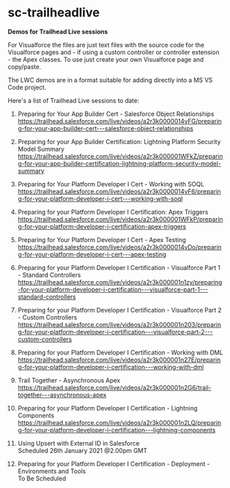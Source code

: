 # sc-trailheadlive
<b>Demos for Trailhead Live sessions</b>

For Visualforce the files are just text files with the source code for the Visualforce pages and - if using a custom controller or controller extension - the Apex classes. To use just create your own Visualforce page and copy/paste.

The LWC demos are in a format suitable for adding directly into a MS VS Code project.

Here's a list of Trailhead Live sessions to date:

1. Preparing for Your App Builder Cert - Salesforce Object Relationships
https://trailhead.salesforce.com/live/videos/a2r3k0000014vFG/preparing-for-your-app-builder-cert---salesforce-object-relationships

2. Preparing for your App Builder Certification: Lightning Platform Security Model Summary
https://trailhead.salesforce.com/live/videos/a2r3k000001WFkZ/preparing-for-your-app-builder-certification-lightning-platform-security-model-summary

3. Preparing for Your Platform Developer I Cert - Working with SOQL
https://trailhead.salesforce.com/live/videos/a2r3k0000014vF6/preparing-for-your-platform-developer-i-cert---working-with-soql

4. Preparing for your Platform Developer I Certification: Apex Triggers
https://trailhead.salesforce.com/live/videos/a2r3k000001WFkP/preparing-for-your-platform-developer-i-certification-apex-triggers

5. Preparing for Your Platform Developer I Cert - Apex Testing
https://trailhead.salesforce.com/live/videos/a2r3k0000014vDo/preparing-for-your-platform-developer-i-cert---apex-testing

6. Preparing for your Platform Developer I Certification - Visualforce Part 1 - Standard Controllers
https://trailhead.salesforce.com/live/videos/a2r3k000001n1zy/preparing-for-your-platform-developer-i-certification---visualforce-part-1---standard-controllers

7. Preparing for your Platform Developer I Certification - Visualforce Part 2 - Custom Controllers
https://trailhead.salesforce.com/live/videos/a2r3k000001n203/preparing-for-your-platform-developer-i-certification---visualforce-part-2---custom-controllers

8. Preparing for your Platform Developer I Certification - Working with DML
https://trailhead.salesforce.com/live/videos/a2r3k000001n27E/preparing-for-your-platform-developer-i-certification---working-with-dml

9. Trail Together - Asynchronous Apex
<br/>https://trailhead.salesforce.com/live/videos/a2r3k000001n2G6/trail-together---asynchronous-apex

10. Preparing for your Platform Developer I Certification - Lightning Components
<br/>https://trailhead.salesforce.com/live/videos/a2r3k000001n2LQ/preparing-for-your-platform-developer-i-certification---lightning-components

12. Using Upsert with External ID in Salesforce
<br/>Scheduled 26th January 2021 @2.00pm GMT

11. Preparing for your Platform Developer I Certification - Deployment - Environments and Tools
<br/>To Be Scheduled
